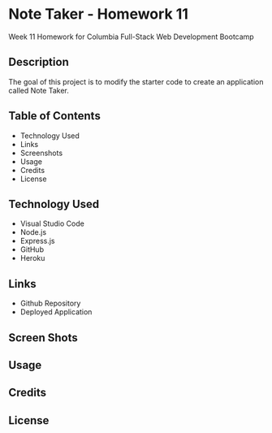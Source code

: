 # Note Taker - Homework 11
Week 11 Homework for Columbia Full-Stack Web Development Bootcamp 

## Description 
The goal of this project is to modify the starter code to create an application called Note Taker. 

## Table of Contents 
* Technology Used
* Links
* Screenshots
* Usage
* Credits
* License

## Technology Used 
* Visual Studio Code 
* Node.js
* Express.js
* GitHub
* Heroku 

## Links
* Github Repository
* Deployed Application 

## Screen Shots 

## Usage

## Credits

## License
